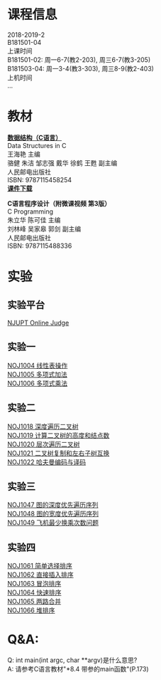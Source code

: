 # 课程信息
2018-2019-2<br>
B181501-04<br>
上课时间<br>
B181501-02: 周一6-7(教2-203), 周三6-7(教3-205)<br>
B181503-04: 周一3-4(教3-303), 周三8-9(教2-403)<br>
上机时间<br>
...<BR>

# 教材
[**数据结构（C语言）**](https://item.jd.com/12172447.html)<br>
Data Structures in C<br>
王海艳 主编<br>
骆健 朱洁 邹志强 戴华 徐鹤 王甦 副主编<br>
人民邮电出版社<br>
ISBN: 9787115458254<br>
[**课件下载**](http://www.ryjiaoyu.com/book/details/7754)<br>

**C语言程序设计（附微课视频 第3版）**<br>
C Programming<br>
朱立华 陈可佳 主编<br>
刘林峰 吴家皋 郭剑 副主编<br>
人民邮电出版社<br>
ISBN: 9787115488336<br>

# 实验
## 实验平台<br>
[NJUPT Online Judge](https://acm.njupt.edu.cn)<br>

## 实验一<br>
[NOJ1004 线性表操作](https://acm.njupt.edu.cn/problem/NOJ1004)<br>
[NOJ1005 多项式加法](https://acm.njupt.edu.cn/problem/NOJ1005)<br>
[NOJ1006 多项式乘法](https://acm.njupt.edu.cn/problem/NOJ1006)<br>

## 实验二<br>
[NOJ1018 深度遍历二叉树](https://acm.njupt.edu.cn/problem/NOJ1018)<br>
[NOJ1019 计算二叉树的高度和结点数](https://acm.njupt.edu.cn/problem/NOJ1019)<br>
[NOJ1020 层次遍历二叉树](https://acm.njupt.edu.cn/problem/NOJ1020)<br>
[NOJ1021 二叉树复制和左右子树互换](https://acm.njupt.edu.cn/problem/NOJ1021)<br>
[NOJ1022 哈夫曼编码与译码](https://acm.njupt.edu.cn/problem/NOJ1022)<br>

## 实验三<br>
[NOJ1047 图的深度优先遍历序列](https://acm.njupt.edu.cn/problem/NOJ1047)<br>
[NOJ1048 图的宽度优先遍历序列](https://acm.njupt.edu.cn/problem/NOJ1048)<br>
[NOJ1049 飞机最少换乘次数问题](https://acm.njupt.edu.cn/problem/NOJ1049)<br>

## 实验四<br>
[NOJ1061 简单选择排序](https://acm.njupt.edu.cn/problem/NOJ1061)<br>
[NOJ1062 直接插入排序](https://acm.njupt.edu.cn/problem/NOJ1062)<br>
[NOJ1063 冒泡排序](https://acm.njupt.edu.cn/problem/NOJ1063)<br>
[NOJ1064 快速排序](https://acm.njupt.edu.cn/problem/NOJ1064)<br>
[NOJ1065 两路合并](https://acm.njupt.edu.cn/problem/NOJ1065)<br>
[NOJ1066 堆排序](https://acm.njupt.edu.cn/problem/NOJ1066)<br>

# Q&A:<br>
Q: int main(int argc, char \**argv)是什么意思?<br>
A: 请参考C语言教材"*8.4 带参的main函数"(P.173)<br>
